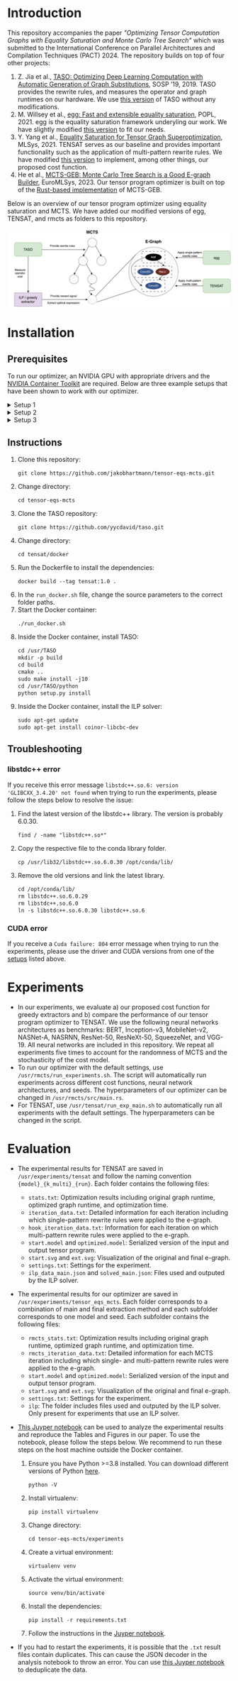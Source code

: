 # Introduction

This repository accompanies the paper _"Optimizing Tensor Computation Graphs with Equality Saturation and Monte Carlo Tree Search"_ which was submitted to the International Conference on Parallel Architectures and Compilation Techniques (PACT) 2024. The repository builds on top of four other projects:

1. Z. Jia et al., [TASO: Optimizing Deep Learning Computation with Automatic Generation of Graph Substitutions](https://dl.acm.org/doi/10.1145/3341301.3359630), SOSP ’19, 2019. TASO provides the rewrite rules, and measures the operator and graph runtimes on our hardware. We use [this version](https://github.com/yycdavid/taso) of TASO without any modifications.
2. M. Willsey et al., [egg: Fast and extensible equality saturation](https://dl.acm.org/doi/10.1145/3434304), POPL, 2021. egg is the equality saturation framework underyling our work. We have slightly modified [this version](https://github.com/egraphs-good/egg) to fit our needs.
3. Y. Yang et al., [Equality Saturation for Tensor Graph Superoptimization](https://proceedings.mlsys.org/paper_files/paper/2021/file/cc427d934a7f6c0663e5923f49eba531-Paper.pdf), MLSys, 2021. TENSAT serves as our baseline and provides important functionality such as the application of multi-pattern rewrite rules. We have modified [this version](https://github.com/uwplse/tensat) to implement, among other things, our proposed cost function.
4. He et al., [MCTS-GEB: Monte Carlo Tree Search is a Good E-graph Builder](https://dl.acm.org/doi/abs/10.1145/3578356.3592577), EuroMLSys, 2023. Our tensor program optimizer is built on top of the [Rust-based implementation](https://github.com/hgl71964/rmcts) of MCTS-GEB.

Below is an overview of our tensor program optimizer using equality saturation and MCTS. We have added our modified versions of egg, TENSAT, and rmcts as folders to this repository.

![Overview of our tensor program optimizer using equality saturation and MCTS](overview.png)

# Installation

## Prerequisites

To run our optimizer, an NVIDIA GPU with appropriate drivers and the [NVIDIA Container Toolkit](https://github.com/NVIDIA/nvidia-container-toolkit) are required. Below are three example setups that have been shown to work with our optimizer.

<details>
<summary>Setup 1</summary>
<ul>
    <li>Hardware:
      <ul>
        <li>CPU: Intel Xeon Gold 6142 CPU @ 2.60GHz with 8 cores</li>
        <li>RAM: 64 GB</li>
        <li>GPU: NVIDIA P100 16GB</li>
      </ul>
    </li>
  </ul>

  <ul>
    <li>Software:
      <ul>
        <li>OS: Ubuntu 22.04 LTS</li>
        <li>NVIDIA driver version: 525.125.06</li>
        <li>CUDA version: 12.0</li>
      </ul>
    </li>
  </ul>
</details>

<details>
<summary>Setup 2</summary>
<ul>
    <li>Hardware:
      <ul>
        <li>CPU: Intel Xeon Silver 4210R CPU @ 2.40GHz with 8 cores</li>
        <li>RAM: 64 GB</li>
        <li>GPU: NVIDIA A100 80GB</li>
      </ul>
    </li>
  </ul>

  <ul>
    <li>Software:
      <ul>
        <li>OS: Ubuntu 22.04 LTS</li>
        <li>NVIDIA driver version: 525.125.06</li>
        <li>CUDA version: 12.0</li>
      </ul>
    </li>
  </ul>
</details>

<details>
<summary>Setup 3</summary>
<ul>
    <li>Hardware:
      <ul>
        <li>CPU: Intel Xeon CPU @ 2.20GHz with 6 cores</li>
        <li>RAM: 89 GB</li>
        <li>GPU: NVIDIA Tesla A100 40GB</li>
      </ul>
    </li>
  </ul>

  <ul>
    <li>Software:
      <ul>
        <li>OS: Ubuntu 22.04 LTS</li>
        <li>NVIDIA driver version: 550.90.07</li>
        <li>CUDA version: 12.4</li>
      </ul>
    </li>
  </ul>
</details>

## Instructions

1. Clone this repository:
   ```
   git clone https://github.com/jakobhartmann/tensor-eqs-mcts.git
   ```
2. Change directory:
   ```
   cd tensor-eqs-mcts
   ```
3. Clone the TASO repository:
   ```
   git clone https://github.com/yycdavid/taso.git
   ```
4. Change directory:
   ```
   cd tensat/docker
   ```
5. Run the Dockerfile to install the dependencies:
   ```
   docker build --tag tensat:1.0 .
   ```
6. In the `run_docker.sh` file, change the source parameters to the correct folder paths.
7. Start the Docker container:
   ```
   ./run_docker.sh
   ```
8. Inside the Docker container, install TASO:
   ```
   cd /usr/TASO
   mkdir -p build
   cd build
   cmake ..
   sudo make install -j10
   cd /usr/TASO/python
   python setup.py install
   ```
9. Inside the Docker container, install the ILP solver:
   ```
   sudo apt-get update
   sudo apt-get install coinor-libcbc-dev
   ```

## Troubleshooting

### libstdc++ error

If you receive this error message `libstdc++.so.6: version 'GLIBCXX_3.4.20' not found` when trying to run the experiments, please follow the steps below to resolve the issue:

1. Find the latest version of the libstdc++ library. The version is probably 6.0.30.

   ```
   find / -name "libstdc++.so*"
   ```

2. Copy the respective file to the conda library folder.

   ```
   cp /usr/lib32/libstdc++.so.6.0.30 /opt/conda/lib/
   ```

3. Remove the old versions and link the latest library.
   ```
   cd /opt/conda/lib/
   rm libstdc++.so.6.0.29
   rm libstdc++.so.6.0
   ln -s libstdc++.so.6.0.30 libstdc++.so.6
   ```

### CUDA error

If you receive a `Cuda failure: 804` error message when trying to run the experiments, please use the driver and CUDA versions from one of the [setups](#prerequisites) listed above.

# Experiments

- In our experiments, we evaluate a) our proposed cost function for greedy extractors and b) compare the performance of our tensor program optimizer to TENSAT. We use the following neural networks architectures as benchmarks: BERT, Inception-v3, MobileNet-v2, NASNet-A, NASRNN, ResNet-50, ResNeXt-50, SqueezeNet, and VGG-19. All neural networks are included in this repository. We repeat all experiments five times to account for the randomness of MCTS and the stochasticity of the cost model.
- To run our optimizer with the default settings, use `/usr/rmcts/run_experiments.sh`. The script will automatically run experiments across different cost functions, neural network architectures, and seeds. The hyperparameters of our optimizer can be changed in `/usr/rmcts/src/main.rs`.
- For TENSAT, use `/usr/tensat/run_exp_main.sh` to automatically run all experiments with the default settings. The hyperparameters can be changed in the script.

# Evaluation

- The experimental results for TENSAT are saved in `/usr/experiments/tensat` and follow the naming convention `{model}_{k_multi}_{run}`. Each folder contains the following files:
  - `stats.txt`: Optimization results including original graph runtime, optimized graph runtime, and optimization time.
  - `iteration_data.txt`: Detailed information for each iteration including which single-pattern rewrite rules were applied to the e-graph.
  - `hook_iteration_data.txt`: Information for each iteration on which multi-pattern rewrite rules were applied to the e-graph.
  - `start.model` and `optimized.model`: Serialized version of the input and output tensor program.
  - `start.svg` and `ext.svg`: Visualization of the original and final e-graph.
  - `settings.txt`: Settings for the experiment.
  - `ilp_data_main.json` and `solved_main.json`: Files used and outputed by the ILP solver.
- The experimental results for our optimizer are saved in `/usr/experiments/tensor_eqs_mcts`. Each folder corresponds to a combination of main and final extraction method and each subfolder corresponds to one model and seed. Each subfolder contains the following files:
  - `rmcts_stats.txt`: Optimization results including original graph runtime, optimized graph runtime, and optimization time.
  - `rmcts_iteration_data.txt`: Detailed information for each MCTS iteration including which single- and multi-pattern rewrite rules were applied to the e-graph.
  - `start.model` and `optimized.model`: Serialized version of the input and output tensor program.
  - `start.svg` and `ext.svg`: Visualization of the original and final e-graph.
  - `settings.txt`: Settings for the experiment.
  - `ilp`: The folder includes files used and outputed by the ILP solver. Only present for experiments that use an ILP solver.
- [This Juyper notebook](./experiments/analyze_results.ipynb) can be used to analyze the experimental results and reproduce the Tables and Figures in our paper. To use the notebook, please follow the steps below. We recommend to run these steps on the host machine outside the Docker container.

  1. Ensure you have Python >=3.8 installed. You can download different versions of Python [here](https://www.python.org/downloads/).

     ```
     python -V
     ```

  2. Install virtualenv:

     ```
     pip install virtualenv
     ```

  3. Change directory:

     ```
     cd tensor-eqs-mcts/experiments
     ```

  4. Create a virtual environment:

     ```
     virtualenv venv
     ```

  5. Activate the virtual environment:

     ```
     source venv/bin/activate
     ```

  6. Install the dependencies:

     ```
     pip install -r requirements.txt
     ```

  7. Follow the instructions in the [Juyper notebook](./experiments/analyze_results.ipynb).

- If you had to restart the experiments, it is possible that the `.txt` result files contain duplicates. This can cause the JSON decoder in the analysis notebook to throw an error. You can use [this Juyper notebook](./experiments/deduplicate_results.ipynb) to deduplicate the data.
